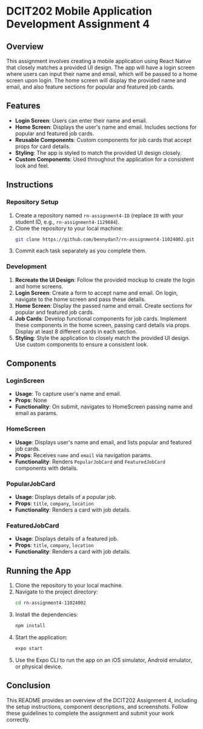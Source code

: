 # DCIT202 Mobile Application Development Assignment 4

## Overview

This assignment involves creating a mobile application using React Native that closely matches a provided UI design. The app will have a login screen where users can input their name and email, which will be passed to a home screen upon login. The home screen will display the provided name and email, and also feature sections for popular and featured job cards.

## Features

- **Login Screen**: Users can enter their name and email.
- **Home Screen**: Displays the user's name and email. Includes sections for popular and featured job cards.
- **Reusable Components**: Custom components for job cards that accept props for card details.
- **Styling**: The app is styled to match the provided UI design closely.
- **Custom Components**: Used throughout the application for a consistent look and feel.

## Instructions

### Repository Setup

1. Create a repository named `rn-assignment4-ID` (replace `ID` with your student ID, e.g., `rn-assignment4-1129884`).
2. Clone the repository to your local machine:
   ```bash
   git clone https://github.com/bennydan7/rn-assignment4-11024002.git
   ```
3. Commit each task separately as you complete them.

### Development

1. **Recreate the UI Design**: Follow the provided mockup to create the login and home screens.
2. **Login Screen**: Create a form to accept name and email. On login, navigate to the home screen and pass these details.
3. **Home Screen**: Display the passed name and email. Create sections for popular and featured job cards.
4. **Job Cards**: Develop functional components for job cards. Implement these components in the home screen, passing card details via props. Display at least 8 different cards in each section.
5. **Styling**: Style the application to closely match the provided UI design. Use custom components to ensure a consistent look.

## Components

### LoginScreen

- **Usage**: To capture user's name and email.
- **Props**: None
- **Functionality**: On submit, navigates to HomeScreen passing name and email as params.

### HomeScreen

- **Usage**: Displays user's name and email, and lists popular and featured job cards.
- **Props**: Receives `name` and `email` via navigation params.
- **Functionality**: Renders `PopularJobCard` and `FeaturedJobCard` components with details.

### PopularJobCard

- **Usage**: Displays details of a popular job.
- **Props**: `title`, `company`, `location`
- **Functionality**: Renders a card with job details.

### FeaturedJobCard

- **Usage**: Displays details of a featured job.
- **Props**: `title`, `company`, `location`
- **Functionality**: Renders a card with job details.

<!-- ## Screenshots

Include screenshots of your app in different states (Login screen, Home screen with job cards). Here are placeholders for your actual screenshots:

![Login Screen](screenshots/login.png)
_Login Screen_

![Home Screen](screenshots/home.png)
_Home Screen_

![Popular Job Card](screenshots/popular_card.png)
_Popular Job Card_

![Featured Job Card](screenshots/featured_card.png)
_Featured Job Card_ -->

## Running the App

1. Clone the repository to your local machine.
2. Navigate to the project directory:
   ```bash
   cd rn-assignment4-11024002
   ```
3. Install the dependencies:
   ```bash
   npm install
   ```
4. Start the application:
   ```bash
   expo start
   ```
5. Use the Expo CLI to run the app on an iOS simulator, Android emulator, or physical device.

## Conclusion

This README provides an overview of the DCIT202 Assignment 4, including the setup instructions, component descriptions, and screenshots. Follow these guidelines to complete the assignment and submit your work correctly.
